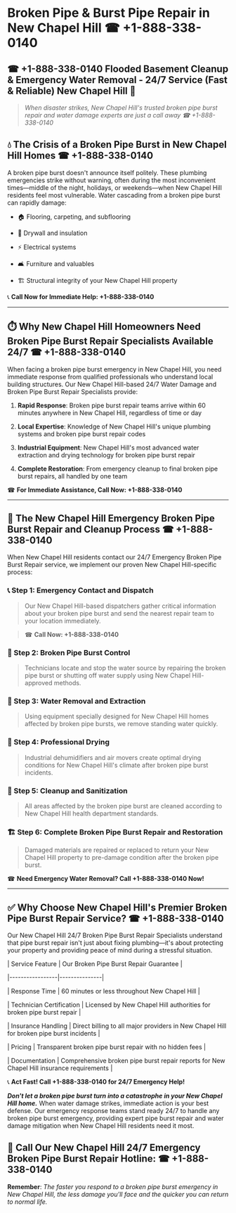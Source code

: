 # Broken Pipe & Burst Pipe Repair in New Chapel Hill ☎ +1-888-338-0140  
## ☎ +1-888-338-0140 Flooded Basement Cleanup & Emergency Water Removal - 24/7 Service (Fast & Reliable) New Chapel Hill 🚨  

> *When disaster strikes, New Chapel Hill's trusted broken pipe burst repair and water damage experts are just a call away ☎ +1-888-338-0140*  

## 💧 The Crisis of a Broken Pipe Burst in New Chapel Hill Homes ☎ +1-888-338-0140  

A broken pipe burst doesn't announce itself politely. These plumbing emergencies strike without warning, often during the most inconvenient times—middle of the night, holidays, or weekends—when New Chapel Hill residents feel most vulnerable. Water cascading from a broken pipe burst can rapidly damage:  

* 🏠 Flooring, carpeting, and subflooring  
* 🧱 Drywall and insulation  
* ⚡ Electrical systems  
* 🛋️ Furniture and valuables  
* 🏗️ Structural integrity of your New Chapel Hill property  

📞 **Call Now for Immediate Help: +1-888-338-0140**  

---  

## ⏱️ Why New Chapel Hill Homeowners Need Broken Pipe Burst Repair Specialists Available 24/7 ☎ +1-888-338-0140  

When facing a broken pipe burst emergency in New Chapel Hill, you need immediate response from qualified professionals who understand local building structures. Our New Chapel Hill-based 24/7 Water Damage and Broken Pipe Burst Repair Specialists provide:  

1. **Rapid Response**: Broken pipe burst repair teams arrive within 60 minutes anywhere in New Chapel Hill, regardless of time or day  
2. **Local Expertise**: Knowledge of New Chapel Hill's unique plumbing systems and broken pipe burst repair codes  
3. **Industrial Equipment**: New Chapel Hill's most advanced water extraction and drying technology for broken pipe burst repair  
4. **Complete Restoration**: From emergency cleanup to final broken pipe burst repairs, all handled by one team  

☎ **For Immediate Assistance, Call Now: +1-888-338-0140**  

---  

## 🔧 The New Chapel Hill Emergency Broken Pipe Burst Repair and Cleanup Process ☎ +1-888-338-0140  

When New Chapel Hill residents contact our 24/7 Emergency Broken Pipe Burst Repair service, we implement our proven New Chapel Hill-specific process:  

### 📞 Step 1: Emergency Contact and Dispatch  
> Our New Chapel Hill-based dispatchers gather critical information about your broken pipe burst and send the nearest repair team to your location immediately.  
> ☎ **Call Now: +1-888-338-0140**  

### 🚿 Step 2: Broken Pipe Burst Control  
> Technicians locate and stop the water source by repairing the broken pipe burst or shutting off water supply using New Chapel Hill-approved methods.  

### 🌊 Step 3: Water Removal and Extraction  
> Using equipment specially designed for New Chapel Hill homes affected by broken pipe bursts, we remove standing water quickly.  

### 💨 Step 4: Professional Drying  
> Industrial dehumidifiers and air movers create optimal drying conditions for New Chapel Hill's climate after broken pipe burst incidents.  

### 🧼 Step 5: Cleanup and Sanitization  
> All areas affected by the broken pipe burst are cleaned according to New Chapel Hill health department standards.  

### 🏗️ Step 6: Complete Broken Pipe Burst Repair and Restoration  
> Damaged materials are repaired or replaced to return your New Chapel Hill property to pre-damage condition after the broken pipe burst.  

☎ **Need Emergency Water Removal? Call +1-888-338-0140 Now!**  

---  

## ✅ Why Choose New Chapel Hill's Premier Broken Pipe Burst Repair Service? ☎ +1-888-338-0140  

Our New Chapel Hill 24/7 Broken Pipe Burst Repair Specialists understand that pipe burst repair isn't just about fixing plumbing—it's about protecting your property and providing peace of mind during a stressful situation.  

| Service Feature | Our Broken Pipe Burst Repair Guarantee |  
|-----------------|---------------|  
| Response Time | 60 minutes or less throughout New Chapel Hill |  
| Technician Certification | Licensed by New Chapel Hill authorities for broken pipe burst repair |  
| Insurance Handling | Direct billing to all major providers in New Chapel Hill for broken pipe burst incidents |  
| Pricing | Transparent broken pipe burst repair with no hidden fees |  
| Documentation | Comprehensive broken pipe burst repair reports for New Chapel Hill insurance requirements |  

📞 **Act Fast! Call +1-888-338-0140 for 24/7 Emergency Help!**  

***Don't let a broken pipe burst turn into a catastrophe in your New Chapel Hill home.*** When water damage strikes, immediate action is your best defense. Our emergency response teams stand ready 24/7 to handle any broken pipe burst emergency, providing expert pipe burst repair and water damage mitigation when New Chapel Hill residents need it most.  

## 📱 Call Our New Chapel Hill 24/7 Emergency Broken Pipe Burst Repair Hotline: ☎ +1-888-338-0140  

**Remember**: *The faster you respond to a broken pipe burst emergency in New Chapel Hill, the less damage you'll face and the quicker you can return to normal life.*